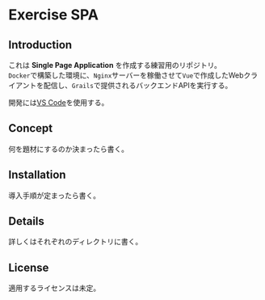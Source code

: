 # Exercise SPA

## Introduction

これは **Single Page Application** を作成する練習用のリポジトリ。  
`Docker`で構築した環境に、`Nginx`サーバーを稼働させて`Vue`で作成したWebクライアントを配信し、`Grails`で提供されるバックエンドAPIを実行する。

開発には[VS Code](https://code.visualstudio.com)を使用する。

## Concept

何を題材にするのか決まったら書く。

## Installation

導入手順が定まったら書く。

## Details

詳しくはそれぞれのディレクトリに書く。

## License

適用するライセンスは未定。
